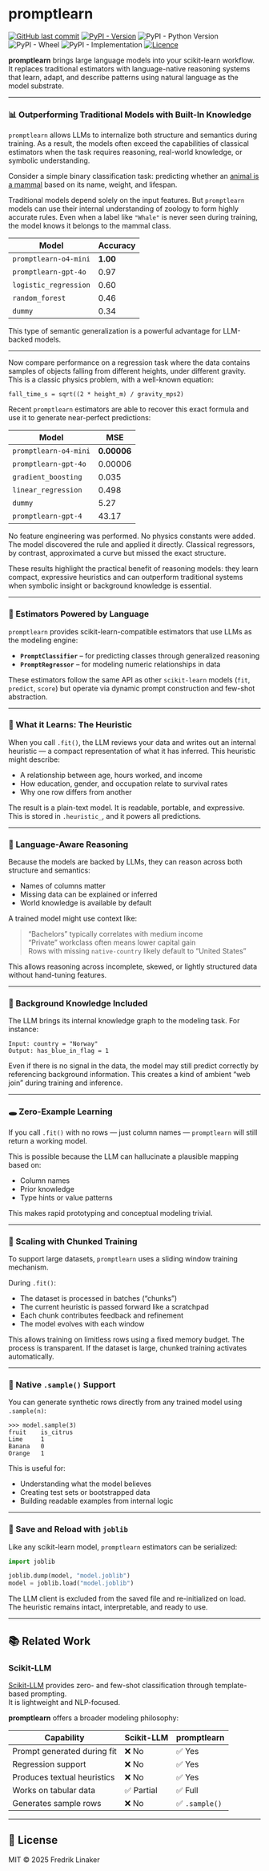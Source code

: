 
# promptlearn

[![GitHub last commit](https://img.shields.io/github/last-commit/frlinaker/promptlearn)](https://github.com/frlinaker/promptlearn)
[![PyPI - Version](https://img.shields.io/pypi/v/promptlearn)](https://pypi.org/project/promptlearn/)
![PyPI - Python Version](https://img.shields.io/pypi/pyversions/promptlearn)
![PyPI - Wheel](https://img.shields.io/pypi/wheel/promptlearn)
![PyPI - Implementation](https://img.shields.io/pypi/implementation/promptlearn)
[![Licence](https://img.shields.io/github/license/frlinaker/promptlearn
)](https://mit-license.org/)

**promptlearn** brings large language models into your scikit-learn workflow.  
It replaces traditional estimators with language-native reasoning systems that learn, adapt, and describe patterns using natural language as the model substrate.

---

### 📊 Outperforming Traditional Models with Built-In Knowledge

`promptlearn` allows LLMs to internalize both structure and semantics during training. As a result, the models often exceed the capabilities of classical estimators when the task requires reasoning, real-world knowledge, or symbolic understanding.

Consider a simple binary classification task: predicting whether an [animal is a mammal](examples/data/mammal_train.csv) based on its name, weight, and lifespan.

Traditional models depend solely on the input features. But `promptlearn` models can use their internal understanding of zoology to form highly accurate rules. Even when a label like `"Whale"` is never seen during training, the model knows it belongs to the mammal class.

| Model                 | Accuracy |
|-----------------------|----------|
| `promptlearn-o4-mini` | **1.00** |
| `promptlearn-gpt-4o`  | 0.97     |
| `logistic_regression`| 0.60     |
| `random_forest`       | 0.46     |
| `dummy`               | 0.34     |

This type of semantic generalization is a powerful advantage for LLM-backed models.

---

Now compare performance on a regression task where the data contains samples of objects falling from different heights, under different gravity. This is a classic physics problem, with a well-known equation:

```
fall_time_s = sqrt((2 * height_m) / gravity_mps2)
```

Recent `promptlearn` estimators are able to recover this exact formula and use it to generate near-perfect predictions:

| Model                  | MSE       |
|------------------------|-----------|
| `promptlearn-o4-mini`  | **0.00006** |
| `promptlearn-gpt-4o`   | 0.00006   |
| `gradient_boosting`    | 0.035     |
| `linear_regression`    | 0.498     |
| `dummy`                | 5.27      |
| `promptlearn-gpt-4`    | 43.17     |

No feature engineering was performed. No physics constants were added. The model discovered the rule and applied it directly. Classical regressors, by contrast, approximated a curve but missed the exact structure.

These results highlight the practical benefit of reasoning models: they learn compact, expressive heuristics and can outperform traditional systems when symbolic insight or background knowledge is essential.

---

### 🤖 Estimators Powered by Language

`promptlearn` provides scikit-learn-compatible estimators that use LLMs as the modeling engine:

- **`PromptClassifier`** – for predicting classes through generalized reasoning
- **`PromptRegressor`** – for modeling numeric relationships in data

These estimators follow the same API as other `scikit-learn` models (`fit`, `predict`, `score`) but operate via dynamic prompt construction and few-shot abstraction.

---

### 📘 What it Learns: The Heuristic

When you call `.fit()`, the LLM reviews your data and writes out an internal heuristic — a compact representation of what it has inferred. This heuristic might describe:

- A relationship between age, hours worked, and income
- How education, gender, and occupation relate to survival rates
- Why one row differs from another

The result is a plain-text model. It is readable, portable, and expressive. This is stored in `.heuristic_`, and it powers all predictions.

---

### 🧠 Language-Aware Reasoning

Because the models are backed by LLMs, they can reason across both structure and semantics:

- Names of columns matter
- Missing data can be explained or inferred
- World knowledge is available by default

A trained model might use context like:

> “Bachelors” typically correlates with medium income  
> “Private” workclass often means lower capital gain  
> Rows with missing `native-country` likely default to “United States”

This allows reasoning across incomplete, skewed, or lightly structured data without hand-tuning features.

---

### 🧬 Background Knowledge Included

The LLM brings its internal knowledge graph to the modeling task. For instance:

```
Input: country = "Norway"
Output: has_blue_in_flag = 1
```

Even if there is no signal in the data, the model may still predict correctly by referencing background information. This creates a kind of ambient “web join” during training and inference.

---

### 🕳 Zero-Example Learning

If you call `.fit()` with no rows — just column names — `promptlearn` will still return a working model.

This is possible because the LLM can hallucinate a plausible mapping based on:

- Column names
- Prior knowledge
- Type hints or value patterns

This makes rapid prototyping and conceptual modeling trivial.

---

### 🧠 Scaling with Chunked Training

To support large datasets, `promptlearn` uses a sliding window training mechanism.

During `.fit()`:
- The dataset is processed in batches (“chunks”)
- The current heuristic is passed forward like a scratchpad
- Each chunk contributes feedback and refinement
- The model evolves with each window

This allows training on limitless rows using a fixed memory budget. The process is transparent. If the dataset is large, chunked training activates automatically.

---

### 🧪 Native `.sample()` Support

You can generate synthetic rows directly from any trained model using `.sample(n)`:

```
>>> model.sample(3)
fruit    is_citrus
Lime     1
Banana   0
Orange   1
```

This is useful for:

- Understanding what the model believes
- Creating test sets or bootstrapped data
- Building readable examples from internal logic

---

### 💾 Save and Reload with `joblib`

Like any scikit-learn model, `promptlearn` estimators can be serialized:

```python
import joblib

joblib.dump(model, "model.joblib")
model = joblib.load("model.joblib")
```

The LLM client is excluded from the saved file and re-initialized on load. The heuristic remains intact, interpretable, and ready to use.

---

## 📚 Related Work

### Scikit-LLM

[Scikit-LLM](https://github.com/BeastByteAI/scikit-llm) provides zero- and few-shot classification through template-based prompting.  
It is lightweight and NLP-focused.

**promptlearn** offers a broader modeling philosophy:

| Capability                  | Scikit-LLM         | promptlearn                |
|-----------------------------|--------------------|----------------------------|
| Prompt generated during fit | ❌ No               | ✅ Yes                     |
| Regression support          | ❌ No               | ✅ Yes                     |
| Produces textual heuristics | ❌ No               | ✅ Yes                     |
| Works on tabular data       | ✅ Partial          | ✅ Full                    |
| Generates sample rows       | ❌ No               | ✅ `.sample()`             |

---

## 📁 License

MIT © 2025 Fredrik Linaker
